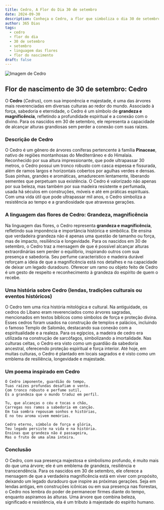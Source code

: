 ```yaml
---
title: Cedro, A Flor do Dia 30 de setembro
date: 2024-09-30
description: Conheça o Cedro, a flor que simboliza o dia 30 de setembro e seu significado 'Grandeza, magnificência'. Explore a beleza e o simbolismo desta flor encantadora.
author: 365 Dias
tags:
  - cedro
  - flor do dia
  - 30 de setembro
  - setembro
  - linguagem das flores
  - flor do nascimento
draft: false
---
```


![Imagem de Cedro](https://cdn.pixabay.com/photo/2016/06/19/20/56/cedar-balance-sheet-1467608_1280.jpg#center)


## Flor de nascimento de 30 de setembro: Cedro

O **Cedro** (_Cedrus_), com sua imponência e majestade, é uma das árvores mais reverenciadas em diversas culturas ao redor do mundo. Associado à força, sabedoria e eternidade, o Cedro é um símbolo de **grandeza e magnificência**, refletindo a profundidade espiritual e a conexão com o divino. Para os nascidos em 30 de setembro, ele representa a capacidade de alcançar alturas grandiosas sem perder a conexão com suas raízes.

### Descrição de Cedro

O Cedro é um gênero de árvores coníferas pertencente à família **Pinaceae**, nativo de regiões montanhosas do Mediterrâneo e do Himalaia. Reconhecido por sua altura impressionante, que pode ultrapassar 30 metros, o Cedro possui um tronco robusto com casca espessa e fissurada, além de ramos largos e horizontais cobertos por agulhas verdes e densas. Suas pinhas, grandes e aromáticas, amadurecem lentamente, liberando sementes que perpetuam sua existência. O Cedro é valorizado não apenas por sua beleza, mas também por sua madeira resistente e perfumada, usada há séculos em construções, móveis e até em práticas espirituais. Com uma vida útil que pode ultrapassar mil anos, o Cedro simboliza a resistência ao tempo e a grandiosidade que atravessa gerações.

### A linguagem das flores de Cedro: Grandeza, magnificência

Na linguagem das flores, o Cedro representa **grandeza e magnificência**, refletindo sua imponência e importância histórica e simbólica. Ele ensina que verdadeira grandeza não é apenas uma questão de tamanho ou força, mas de impacto, resiliência e longevidade. Para os nascidos em 30 de setembro, o Cedro traz a mensagem de que é possível alcançar alturas extraordinárias sem perder o equilíbrio, inspirando outros com sua presença e sabedoria. Seu perfume característico e madeira durável reforçam a ideia de que a magnificência está nos detalhes e na capacidade de deixar um legado duradouro. Oferecer um ramo ou objeto feito de Cedro é um gesto de respeito e reconhecimento à grandeza do espírito de quem o recebe.

### Uma história sobre Cedro (lendas, tradições culturais ou eventos históricos)

O Cedro tem uma rica história mitológica e cultural. Na antiguidade, os cedros do Líbano eram reverenciados como árvores sagradas, mencionados em textos bíblicos como símbolos de força e proteção divina. Esses cedros foram usados na construção de templos e palácios, incluindo o famoso Templo de Salomão, destacando sua conexão com a espiritualidade e a realeza. Para os egípcios, a madeira de cedro era utilizada na construção de sarcófagos, simbolizando a imortalidade. Nas culturas celtas, o Cedro era visto como um guardião da sabedoria ancestral, oferecendo proteção espiritual e força interior. Até hoje, em muitas culturas, o Cedro é plantado em locais sagrados e é visto como um emblema de resiliência, longevidade e majestade.

### Um poema inspirado em Cedro

```
Ó Cedro imponente, guardião do tempo,  
Tuas raízes profundas desafiam o vento.  
Com tronco robusto e perfume sutil,  
És a grandeza que o mundo traduz em perfil.  

Tu, que alcanças o céu e tocas o chão,  
Carregas nos ramos a sabedoria em canção.  
Em tua sombra repousam sonhos e histórias,  
E no teu aroma vivem memórias.  

Cedro eterno, símbolo de força e glória,  
Teu legado persiste na vida e na história.  
Ensinas que grandeza não é passageira,  
Mas o fruto de uma alma inteira.  
```

### Conclusão

O Cedro, com sua presença majestosa e simbolismo profundo, é muito mais do que uma árvore; ele é um emblema de grandeza, resiliência e transcendência. Para os nascidos em 30 de setembro, ele oferece a mensagem de que a verdadeira magnificência está em viver com propósito, deixando um legado duradouro que inspire as próximas gerações. Seja em lendas antigas, em construções icônicas ou em sua presença nas florestas, o Cedro nos lembra do poder de permanecer firmes diante do tempo, enquanto aspiramos às alturas. Uma árvore que combina beleza, significado e resistência, ela é um tributo à majestade do espírito humano.